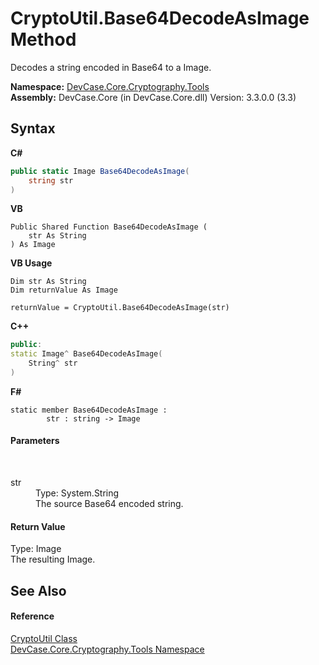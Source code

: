 # CryptoUtil.Base64DecodeAsImage Method 
 

Decodes a string encoded in Base64 to a Image.

**Namespace:**&nbsp;<a href="N_DevCase_Core_Cryptography_Tools">DevCase.Core.Cryptography.Tools</a><br />**Assembly:**&nbsp;DevCase.Core (in DevCase.Core.dll) Version: 3.3.0.0 (3.3)

## Syntax

**C#**<br />
``` C#
public static Image Base64DecodeAsImage(
	string str
)
```

**VB**<br />
``` VB
Public Shared Function Base64DecodeAsImage ( 
	str As String
) As Image
```

**VB Usage**<br />
``` VB Usage
Dim str As String
Dim returnValue As Image

returnValue = CryptoUtil.Base64DecodeAsImage(str)
```

**C++**<br />
``` C++
public:
static Image^ Base64DecodeAsImage(
	String^ str
)
```

**F#**<br />
``` F#
static member Base64DecodeAsImage : 
        str : string -> Image 

```


#### Parameters
&nbsp;<dl><dt>str</dt><dd>Type: System.String<br />The source Base64 encoded string.</dd></dl>

#### Return Value
Type: Image<br />The resulting Image.

## See Also


#### Reference
<a href="T_DevCase_Core_Cryptography_Tools_CryptoUtil">CryptoUtil Class</a><br /><a href="N_DevCase_Core_Cryptography_Tools">DevCase.Core.Cryptography.Tools Namespace</a><br />